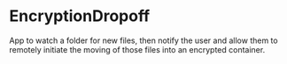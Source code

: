 # EncryptionDropoff

App to watch a folder for new files, then notify the user and allow them to remotely initiate the moving of those files into an encrypted container.

